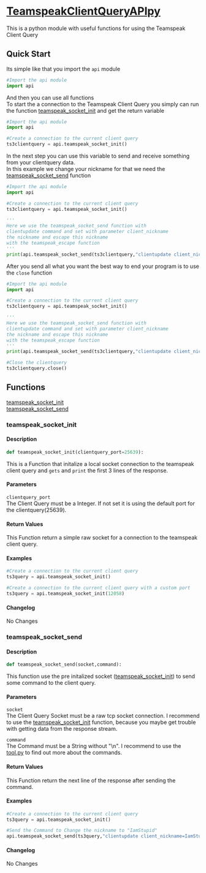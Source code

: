 # [TeamspeakClientQueryAPIpy](https://github.com/BluscreamFanBoy/TeamspeakClientQueryAPIpy)

This is a python module with useful functions for using the Teamspeak Client Query


## Quick Start

Its simple like that you import the `api` module

```python
#Import the api module
import api
```
And then you can use all functions<br>
To start the a connection to the Teamspeak Client Query you simply can run the function [teamspeak_socket_init](#teamspeak_socket_init) and get the return variable
```python
#Import the api module
import api

#Create a connection to the current client query
ts3clientquery = api.teamspeak_socket_init()
```
In the next step you can use this variable to send and receive something from your clientquery data.<br>
In this example we change your nickname for that we need the [teamspeak_socket_send](#teamspeak_socket_send) function
```python
#Import the api module
import api

#Create a connection to the current client query
ts3clientquery = api.teamspeak_socket_init()

'''
Here we use the teamspeak_socket_send function with 
clientupdate command and set with parameter client_nickname
the nickname and escape this nickname
with the teamspeak_escape function
'''
print(api.teamspeak_socket_send(ts3clientquery,"clientupdate client_nickname=".api.teamspeak_escape("I am Stupid")))
```
After you send all what you want the best way to end your program is to use the `close`
function
```python
#Import the api module
import api

#Create a connection to the current client query
ts3clientquery = api.teamspeak_socket_init()

'''
Here we use the teamspeak_socket_send function with 
clientupdate command and set with parameter client_nickname
the nickname and escape this nickname
with the teamspeak_escape function
'''
print(api.teamspeak_socket_send(ts3clientquery,"clientupdate client_nickname=".api.teamspeak_escape("I am Stupid")))

#Close the clientquery
ts3clientquery.close()
```

## Functions

[teamspeak_socket_init](#teamspeak_socket_init)<br>
[teamspeak_socket_send](#teamspeak_socket_send)

### teamspeak_socket_init

#### Description
```python
def teamspeak_socket_init(clientquery_port=25639):
```
This is a Function that initalize a local socket connection to the teamspeak client query and `gets` and `print` the first 3 lines of the response.

#### Parameters
`clientquery_port`<br>
The Client Query must be a Integer. If not set it is using the default port for the clientquery(25639).

#### Return Values
This Function return a simple raw socket for a connection to the teamspeak client query.

#### Examples

```python
#Create a connection to the current client query
ts3query = api.teamspeak_socket_init()
```

```python
#Create a connection to the current client query with a custom port
ts3query = api.teamspeak_socket_init(12058)
```

#### Changelog

No Changes

### teamspeak_socket_send

#### Description
```python
def teamspeak_socket_send(socket,command):
```
This function use the pre initalized socket ([teamspeak_socket_init](#teamspeak_socket_init)) to send some command to the client query.

#### Parameters
`socket`<br>
The Client Query Socket must be a raw tcp socket connection. I recommend to use the [teamspeak_socket_init](#teamspeak_socket_init) function, because you maybe get trouble with getting data from the response stream.

`command`<br>
The Command must be a String without "\n". I recommend to use the [tool.py](https://github.com/BluscreamFanBoy/TeamspeakClientQueryAPIpy/blob/master/tool.py) to find out more about the commands.

#### Return Values
This Function return the next line of the response after sending the command.

#### Examples

```python
#Create a connection to the current client query
ts3query = api.teamspeak_socket_init()

#Send the Command to Change the nickname to "IamStupid"
api.teamspeak_socket_send(ts3query,"clientupdate client_nickname=IamStupid")
```

#### Changelog

No Changes
